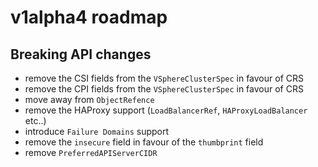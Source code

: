 # v1alpha4 roadmap

## Breaking API changes

* remove the CSI fields from the `VSphereClusterSpec` in favour of CRS
* remove the CPI fields from the `VSphereClusterSpec` in favour of CRS
* move away from `ObjectRefence`
* remove the HAProxy support (`LoadBalancerRef`, `HAProxyLoadBalancer` etc..)
* introduce `Failure Domains` support
* remove the `insecure` field in favour of the `thumbprint` field
* remove `PreferredAPIServerCIDR`
